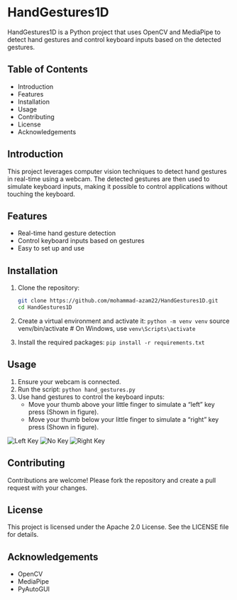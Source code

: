 # HandGestures1D

HandGestures1D is a Python project that uses OpenCV and MediaPipe to detect hand gestures and control keyboard inputs based on the detected gestures.

## Table of Contents
- Introduction
- Features
- Installation
- Usage
- Contributing
- License
- Acknowledgements

## Introduction
This project leverages computer vision techniques to detect hand gestures in real-time using a webcam. The detected gestures are then used to simulate keyboard inputs, making it possible to control applications without touching the keyboard.

## Features
- Real-time hand gesture detection<br>
- Control keyboard inputs based on gestures<br>
- Easy to set up and use

## Installation
1. Clone the repository:
   ```sh
   git clone https://github.com/mohammad-azam22/HandGestures1D.git
   cd HandGestures1D
   ```
2. Create a virtual environment and activate it:
  `python -m venv venv`
  source venv/bin/activate  # On Windows, use `venv\Scripts\activate`

3. Install the required packages:
   `pip install -r requirements.txt`
## Usage
  1. Ensure your webcam is connected.
  2. Run the script:
    `python hand_gestures.py`
  3. Use hand gestures to control the keyboard inputs:
      - Move your thumb above your little finger to simulate a “left” key press (Shown in figure).<br>
       - Move your thumb below your little finger to simulate a “right” key press (Shown in figure).
  
  ![Left Key](https://github.com/user-attachments/assets/4dadacc7-7dde-4584-8ccc-cd63a793d515)
  ![No Key](https://github.com/user-attachments/assets/56f09d6f-37da-49c5-897b-93fc1ecf627b)
  ![Right Key](https://github.com/user-attachments/assets/c198d5b6-15c1-45a0-8ce2-6b524078828b)

## Contributing
Contributions are welcome! Please fork the repository and create a pull request with your changes.

## License
This project is licensed under the Apache 2.0 License. See the LICENSE file for details.

## Acknowledgements
  - OpenCV
  - MediaPipe
  - PyAutoGUI
